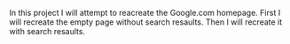 In this project I will attempt to reacreate the Google.com homepage.
First I will recreate the empty page without search resaults.
Then I will recreate it with search resaults.

